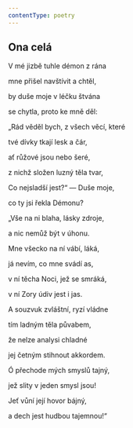```yaml
---
contentType: poetry
---
```


<section>

## Ona celá

V mé jizbě tuhle démon z rána

mne přišel navštívit a chtěl,

by duše moje v léčku štvána

se chytla, proto ke mně děl:

</section>

<section>

„Rád věděl bych, z všech věcí, které

tvé dívky tkají lesk a čár,

ať růžové jsou nebo šeré,

z nichž složen luzný těla tvar,

</section>

<section>

Co nejsladší jest?“ — Duše moje,

co ty jsi řekla Démonu?

„Vše na ni blaha, lásky zdroje,

a nic nemůž být v úhonu.

</section>

<section>

Mne všecko na ní vábí, láká,

já nevím, co mne svádí as,

v ní těcha Noci, jež se smráká,

v ní Zory údiv jest i jas.

</section>

<section>

A souzvuk zvláštní, ryzí vládne

tím ladným těla půvabem,

že nelze analysi chladné

jej četným stihnout akkordem.

</section>

<section>

Ó přechode mých smyslů tajný,

jež slity v jeden smysl jsou!

Jeť vůní její hovor bájný,

a dech jest hudbou tajemnou!“

</section>
